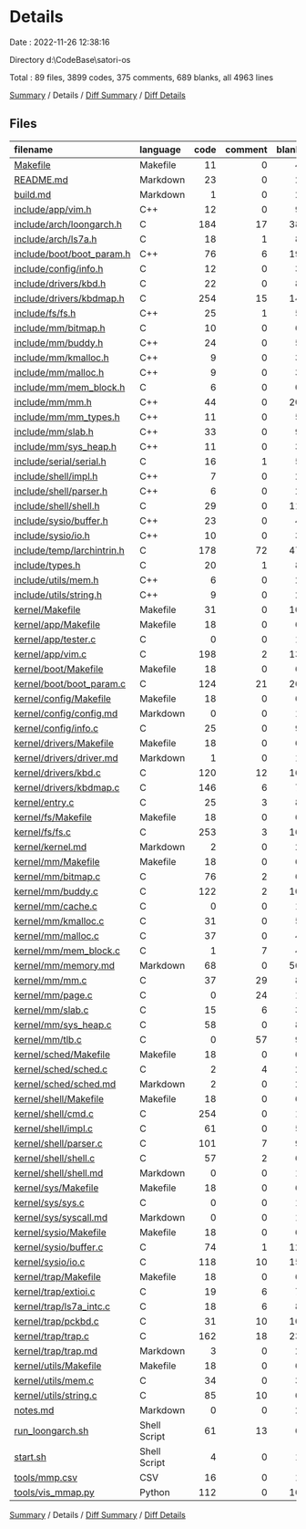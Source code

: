 # Details

Date : 2022-11-26 12:38:16

Directory d:\\CodeBase\\satori-os

Total : 89 files,  3899 codes, 375 comments, 689 blanks, all 4963 lines

[Summary](results.md) / Details / [Diff Summary](diff.md) / [Diff Details](diff-details.md)

## Files
| filename | language | code | comment | blank | total |
| :--- | :--- | ---: | ---: | ---: | ---: |
| [Makefile](/Makefile) | Makefile | 11 | 0 | 4 | 15 |
| [README.md](/README.md) | Markdown | 23 | 0 | 2 | 25 |
| [build.md](/build.md) | Markdown | 1 | 0 | 2 | 3 |
| [include/app/vim.h](/include/app/vim.h) | C++ | 12 | 0 | 9 | 21 |
| [include/arch/loongarch.h](/include/arch/loongarch.h) | C | 184 | 17 | 38 | 239 |
| [include/arch/ls7a.h](/include/arch/ls7a.h) | C | 18 | 1 | 8 | 27 |
| [include/boot/boot_param.h](/include/boot/boot_param.h) | C++ | 76 | 6 | 19 | 101 |
| [include/config/info.h](/include/config/info.h) | C | 12 | 0 | 3 | 15 |
| [include/drivers/kbd.h](/include/drivers/kbd.h) | C | 22 | 0 | 8 | 30 |
| [include/drivers/kbdmap.h](/include/drivers/kbdmap.h) | C | 254 | 15 | 14 | 283 |
| [include/fs/fs.h](/include/fs/fs.h) | C++ | 25 | 1 | 5 | 31 |
| [include/mm/bitmap.h](/include/mm/bitmap.h) | C | 10 | 0 | 6 | 16 |
| [include/mm/buddy.h](/include/mm/buddy.h) | C++ | 24 | 0 | 5 | 29 |
| [include/mm/kmalloc.h](/include/mm/kmalloc.h) | C++ | 9 | 0 | 3 | 12 |
| [include/mm/malloc.h](/include/mm/malloc.h) | C++ | 9 | 0 | 3 | 12 |
| [include/mm/mem_block.h](/include/mm/mem_block.h) | C | 6 | 0 | 0 | 6 |
| [include/mm/mm.h](/include/mm/mm.h) | C++ | 44 | 0 | 20 | 64 |
| [include/mm/mm_types.h](/include/mm/mm_types.h) | C++ | 11 | 0 | 5 | 16 |
| [include/mm/slab.h](/include/mm/slab.h) | C++ | 33 | 0 | 9 | 42 |
| [include/mm/sys_heap.h](/include/mm/sys_heap.h) | C++ | 11 | 0 | 3 | 14 |
| [include/serial/serial.h](/include/serial/serial.h) | C | 16 | 1 | 5 | 22 |
| [include/shell/impl.h](/include/shell/impl.h) | C++ | 7 | 0 | 2 | 9 |
| [include/shell/parser.h](/include/shell/parser.h) | C++ | 6 | 0 | 2 | 8 |
| [include/shell/shell.h](/include/shell/shell.h) | C | 29 | 0 | 11 | 40 |
| [include/sysio/buffer.h](/include/sysio/buffer.h) | C++ | 23 | 0 | 4 | 27 |
| [include/sysio/io.h](/include/sysio/io.h) | C++ | 10 | 0 | 3 | 13 |
| [include/temp/larchintrin.h](/include/temp/larchintrin.h) | C | 178 | 72 | 47 | 297 |
| [include/types.h](/include/types.h) | C | 20 | 1 | 8 | 29 |
| [include/utils/mem.h](/include/utils/mem.h) | C++ | 6 | 0 | 2 | 8 |
| [include/utils/string.h](/include/utils/string.h) | C++ | 9 | 0 | 2 | 11 |
| [kernel/Makefile](/kernel/Makefile) | Makefile | 31 | 0 | 10 | 41 |
| [kernel/app/Makefile](/kernel/app/Makefile) | Makefile | 18 | 0 | 6 | 24 |
| [kernel/app/tester.c](/kernel/app/tester.c) | C | 0 | 0 | 1 | 1 |
| [kernel/app/vim.c](/kernel/app/vim.c) | C | 198 | 2 | 13 | 213 |
| [kernel/boot/Makefile](/kernel/boot/Makefile) | Makefile | 18 | 0 | 6 | 24 |
| [kernel/boot/boot_param.c](/kernel/boot/boot_param.c) | C | 124 | 21 | 26 | 171 |
| [kernel/config/Makefile](/kernel/config/Makefile) | Makefile | 18 | 0 | 6 | 24 |
| [kernel/config/config.md](/kernel/config/config.md) | Markdown | 0 | 0 | 1 | 1 |
| [kernel/config/info.c](/kernel/config/info.c) | C | 25 | 0 | 9 | 34 |
| [kernel/drivers/Makefile](/kernel/drivers/Makefile) | Makefile | 18 | 0 | 6 | 24 |
| [kernel/drivers/driver.md](/kernel/drivers/driver.md) | Markdown | 1 | 0 | 1 | 2 |
| [kernel/drivers/kbd.c](/kernel/drivers/kbd.c) | C | 120 | 12 | 16 | 148 |
| [kernel/drivers/kbdmap.c](/kernel/drivers/kbdmap.c) | C | 146 | 6 | 7 | 159 |
| [kernel/entry.c](/kernel/entry.c) | C | 25 | 3 | 8 | 36 |
| [kernel/fs/Makefile](/kernel/fs/Makefile) | Makefile | 18 | 0 | 6 | 24 |
| [kernel/fs/fs.c](/kernel/fs/fs.c) | C | 253 | 3 | 16 | 272 |
| [kernel/kernel.md](/kernel/kernel.md) | Markdown | 2 | 0 | 2 | 4 |
| [kernel/mm/Makefile](/kernel/mm/Makefile) | Makefile | 18 | 0 | 6 | 24 |
| [kernel/mm/bitmap.c](/kernel/mm/bitmap.c) | C | 76 | 2 | 6 | 84 |
| [kernel/mm/buddy.c](/kernel/mm/buddy.c) | C | 122 | 2 | 10 | 134 |
| [kernel/mm/cache.c](/kernel/mm/cache.c) | C | 0 | 0 | 1 | 1 |
| [kernel/mm/kmalloc.c](/kernel/mm/kmalloc.c) | C | 31 | 0 | 5 | 36 |
| [kernel/mm/malloc.c](/kernel/mm/malloc.c) | C | 37 | 0 | 4 | 41 |
| [kernel/mm/mem_block.c](/kernel/mm/mem_block.c) | C | 1 | 7 | 4 | 12 |
| [kernel/mm/memory.md](/kernel/mm/memory.md) | Markdown | 68 | 0 | 56 | 124 |
| [kernel/mm/mm.c](/kernel/mm/mm.c) | C | 37 | 29 | 8 | 74 |
| [kernel/mm/page.c](/kernel/mm/page.c) | C | 0 | 24 | 1 | 25 |
| [kernel/mm/slab.c](/kernel/mm/slab.c) | C | 15 | 6 | 3 | 24 |
| [kernel/mm/sys_heap.c](/kernel/mm/sys_heap.c) | C | 58 | 0 | 8 | 66 |
| [kernel/mm/tlb.c](/kernel/mm/tlb.c) | C | 0 | 57 | 9 | 66 |
| [kernel/sched/Makefile](/kernel/sched/Makefile) | Makefile | 18 | 0 | 6 | 24 |
| [kernel/sched/sched.c](/kernel/sched/sched.c) | C | 2 | 4 | 2 | 8 |
| [kernel/sched/sched.md](/kernel/sched/sched.md) | Markdown | 2 | 0 | 2 | 4 |
| [kernel/shell/Makefile](/kernel/shell/Makefile) | Makefile | 18 | 0 | 6 | 24 |
| [kernel/shell/cmd.c](/kernel/shell/cmd.c) | C | 254 | 0 | 1 | 255 |
| [kernel/shell/impl.c](/kernel/shell/impl.c) | C | 61 | 0 | 5 | 66 |
| [kernel/shell/parser.c](/kernel/shell/parser.c) | C | 101 | 7 | 9 | 117 |
| [kernel/shell/shell.c](/kernel/shell/shell.c) | C | 57 | 2 | 6 | 65 |
| [kernel/shell/shell.md](/kernel/shell/shell.md) | Markdown | 0 | 0 | 1 | 1 |
| [kernel/sys/Makefile](/kernel/sys/Makefile) | Makefile | 18 | 0 | 6 | 24 |
| [kernel/sys/sys.c](/kernel/sys/sys.c) | C | 0 | 0 | 1 | 1 |
| [kernel/sys/syscall.md](/kernel/sys/syscall.md) | Markdown | 0 | 0 | 1 | 1 |
| [kernel/sysio/Makefile](/kernel/sysio/Makefile) | Makefile | 18 | 0 | 6 | 24 |
| [kernel/sysio/buffer.c](/kernel/sysio/buffer.c) | C | 74 | 1 | 12 | 87 |
| [kernel/sysio/io.c](/kernel/sysio/io.c) | C | 118 | 10 | 15 | 143 |
| [kernel/trap/Makefile](/kernel/trap/Makefile) | Makefile | 18 | 0 | 6 | 24 |
| [kernel/trap/extioi.c](/kernel/trap/extioi.c) | C | 19 | 6 | 7 | 32 |
| [kernel/trap/ls7a_intc.c](/kernel/trap/ls7a_intc.c) | C | 18 | 6 | 8 | 32 |
| [kernel/trap/pckbd.c](/kernel/trap/pckbd.c) | C | 31 | 10 | 10 | 51 |
| [kernel/trap/trap.c](/kernel/trap/trap.c) | C | 162 | 18 | 23 | 203 |
| [kernel/trap/trap.md](/kernel/trap/trap.md) | Markdown | 3 | 0 | 2 | 5 |
| [kernel/utils/Makefile](/kernel/utils/Makefile) | Makefile | 18 | 0 | 6 | 24 |
| [kernel/utils/mem.c](/kernel/utils/mem.c) | C | 34 | 0 | 3 | 37 |
| [kernel/utils/string.c](/kernel/utils/string.c) | C | 85 | 10 | 6 | 101 |
| [notes.md](/notes.md) | Markdown | 0 | 0 | 2 | 2 |
| [run_loongarch.sh](/run_loongarch.sh) | Shell Script | 61 | 13 | 6 | 80 |
| [start.sh](/start.sh) | Shell Script | 4 | 0 | 1 | 5 |
| [tools/mmp.csv](/tools/mmp.csv) | CSV | 16 | 0 | 1 | 17 |
| [tools/vis_mmap.py](/tools/vis_mmap.py) | Python | 112 | 0 | 16 | 128 |

[Summary](results.md) / Details / [Diff Summary](diff.md) / [Diff Details](diff-details.md)